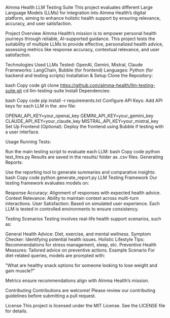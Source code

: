 Almma Health LLM Testing Suite
This project evaluates different Large Language Models (LLMs) for integration into Almma Health’s digital platform, aiming to enhance holistic health support by ensuring relevance, accuracy, and user satisfaction.

Project Overview
Almma Health’s mission is to empower personal health journeys through reliable, AI-supported guidance. This project tests the suitability of multiple LLMs to provide effective, personalized health advice, assessing metrics like response accuracy, contextual relevance, and user satisfaction.

Technologies Used
LLMs Tested: OpenAI, Gemini, Mistral, Claude
Frameworks: LangChain, Bubble (for frontend)
Languages: Python (for backend and testing scripts)
Installation & Setup
Clone the Repository:

bash
Copy code
git clone https://github.com/almma-health/llm-testing-suite.git
cd llm-testing-suite
Install Dependencies:

bash
Copy code
pip install -r requirements.txt
Configure API Keys: Add API keys for each LLM in the .env file:

OPENAI_API_KEY=your_openai_key
GEMINI_API_KEY=your_gemini_key
CLAUDE_API_KEY=your_claude_key
MISTRAL_API_KEY=your_mistral_key
Set Up Frontend (Optional): Deploy the frontend using Bubble if testing with a user interface.

Usage
Running Tests:

Run the main testing script to evaluate each LLM:
bash
Copy code
python test_llms.py
Results are saved in the results/ folder as .csv files.
Generating Reports:

Use the reporting tool to generate summaries and comparative insights:
bash
Copy code
python generate_report.py
LLM Testing Framework
Our testing framework evaluates models on:

Response Accuracy: Alignment of responses with expected health advice.
Context Relevance: Ability to maintain context across multi-turn interactions.
User Satisfaction: Based on simulated user experience.
Each LLM is tested in controlled environments to ensure consistency.

Testing Scenarios
Testing involves real-life health support scenarios, such as:

General Health Advice: Diet, exercise, and mental wellness.
Symptom Checker: Identifying potential health issues.
Holistic Lifestyle Tips: Recommendations for stress management, sleep, etc.
Preventive Health Measures: Tailored advice on preventive actions.
Example Scenario
For diet-related queries, models are prompted with:

"What are healthy snack options for someone looking to lose weight and gain muscle?"

Metrics ensure recommendations align with Almma Health’s mission.

Contributing
Contributions are welcome! Please review our contributing guidelines before submitting a pull request.

License
This project is licensed under the MIT License. See the LICENSE file for details.

